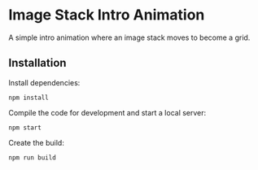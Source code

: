 # Image Stack Intro Animation

A simple intro animation where an image stack moves to become a grid.



## Installation

Install dependencies:

```
npm install
```

Compile the code for development and start a local server:

```
npm start
```

Create the build:

```
npm run build
```





